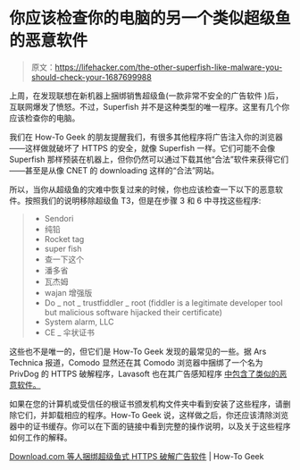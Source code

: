 # 你应该检查你的电脑的另一个类似超级鱼的恶意软件

> 原文：<https://lifehacker.com/the-other-superfish-like-malware-you-should-check-your-1687699988>

上周，在发现联想在新机器上捆绑销售超级鱼(一款非常不安全的广告软件 )后，互联网爆发了愤怒。不过，Superfish 并不是这种类型的唯一程序。这里有几个你应该检查你的电脑。



我们在 How-To Geek 的朋友提醒我们，有很多其他程序将广告注入你的浏览器——这样做就破坏了 HTTPS 的安全，就像 Superfish 一样。它们可能不会像 Superfish 那样预装在机器上，但你仍然可以通过下载其他“合法”软件来获得它们——甚至是从像 CNET 的 downloading 这样的“合法”网站。

所以，当你从超级鱼的灾难中恢复过来的时候，你也应该检查一下以下的恶意软件。按照我们的说明移除超级鱼 T3，但是在步骤 3 和 6 中寻找这些程序:

> *   Sendori
> *   纯铅
> *   Rocket tag
> *   super fish
> *   查一下这个
> *   潘多省
> *   瓦杰姆
> *   wajan 增强版
> *   Do _ not _ trustfiddler _ root (fiddler is a legitimate developer tool but malicious software hijacked their certificate)
> *   System alarm, LLC
> *   CE _ 伞状证书

这些也不是唯一的，但它们是 How-To Geek 发现的最常见的一些。据 Ars Technica 报道，Comodo 显然还在其 Comodo 浏览器中捆绑了一个名为 PrivDog 的 HTTPS 破解程序，Lavasoft 也在其广告感知程序 [中包含了类似的恶意软件。](http://arstechnica.com/security/2015/02/security-software-found-using-superfish-style-code-as-attacks-get-simpler/)

如果在您的计算机或受信任的根证书颁发机构文件夹中看到安装了这些程序，请删除它们，并卸载相应的程序。How-To Geek 说，这样做之后，你还应该清除浏览器中的证书缓存。你可以在下面的链接中看到完整的操作说明，以及关于这些程序如何工作的解释。

[Download.com 等人捆绑超级鱼式 HTTPS 破解广告软件](http://www.howtogeek.com/210265/download.com-and-others-bundle-superfish-style-https-breaking-adware/) | How-To Geek
